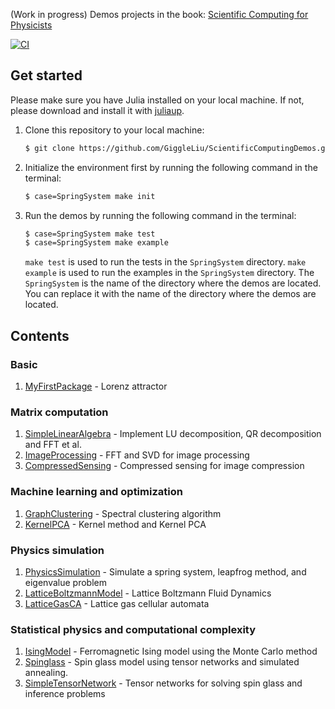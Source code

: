 (Work in progress) Demos projects in the book: [Scientific Computing for Physicists](https://scfp.jinguo-group.science/)

[![CI](https://github.com/GiggleLiu/ScientificComputingDemos/actions/workflows/CI.yml/badge.svg)](https://github.com/GiggleLiu/ScientificComputingDemos/actions/workflows/CI.yml)

## Get started
Please make sure you have Julia installed on your local machine. If not, please download and install it with [juliaup](https://github.com/JuliaLang/juliaup).

1. Clone this repository to your local machine:
   ```bash
   $ git clone https://github.com/GiggleLiu/ScientificComputingDemos.git
   ```
2. Initialize the environment first by running the following command in the terminal:
   ```bash
   $ case=SpringSystem make init
   ```
3. Run the demos by running the following command in the terminal:
   ```bash
   $ case=SpringSystem make test
   $ case=SpringSystem make example
   ```
   `make test` is used to run the tests in the `SpringSystem` directory. `make example` is used to run the examples in the `SpringSystem` directory. The `SpringSystem` is the name of the directory where the demos are located. You can replace it with the name of the directory where the demos are located.

## Contents
### Basic
1. [MyFirstPackage](MyFirstPackage/) - Lorenz attractor

### Matrix computation
1. [SimpleLinearAlgebra](SimpleLinearAlgebra/) - Implement LU decomposition, QR decomposition and FFT et al.
3. [ImageProcessing](ImageProcessing/) - FFT and SVD for image processing
4. [CompressedSensing](CompressedSensing/) - Compressed sensing for image compression

### Machine learning and optimization
1. [GraphClustering](GraphClustering/) - Spectral clustering algorithm
2. [KernelPCA](KernelPCA/) - Kernel method and Kernel PCA

### Physics simulation
1. [PhysicsSimulation](PhysicsSimulation/) - Simulate a spring system, leapfrog method, and eigenvalue problem
2. [LatticeBoltzmannModel](LatticeBoltzmannModel/) - Lattice Boltzmann Fluid Dynamics
3. [LatticeGasCA](LatticeGasCA/) - Lattice gas cellular automata

### Statistical physics and computational complexity
1. [IsingModel](IsingModel/) - Ferromagnetic Ising model using the Monte Carlo method
2. [Spinglass](Spinglass/) - Spin glass model using tensor networks and simulated annealing.
3. [SimpleTensorNetwork](SimpleTensorNetwork/) - Tensor networks for solving spin glass and inference problems
